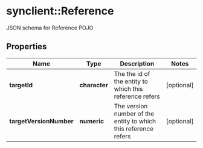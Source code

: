 # synclient::Reference

JSON schema for Reference POJO
## Properties
Name | Type | Description | Notes
------------ | ------------- | ------------- | -------------
**targetId** | **character** | The the id of the entity to which this reference refers | [optional] 
**targetVersionNumber** | **numeric** | The version number of the entity to which this reference refers | [optional] 


